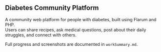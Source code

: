 ## Diabetes Community Platform

A community web platform for people with diabetes, built using Flarum and PHP.  
Users can share recipes, ask medical questions, post about their daily struggles, and connect with others.

Full progress and screenshots are documented in `workSummary.md`.
